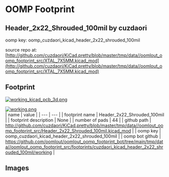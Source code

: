# OOMP Footprint  
## Header_2x22_Shrouded_100mil  by cuzdaori  
  
oomp key: oomp_cuzdaori_kicad_header_2x22_shrouded_100mil  
  
source repo at: [http://github.com/cuzdaori/KiCad.pretty/blob/master/tmp/data//oomlout_oomp_footprint_src/XTAL_7X5MM.kicad_mod](http://github.com/cuzdaori/KiCad.pretty/blob/master/tmp/data//oomlout_oomp_footprint_src/XTAL_7X5MM.kicad_mod)  
## Footprint  
  
[![working_kicad_pcb_3d.png](working_kicad_pcb_3d_600.png)](working_kicad_pcb_3d.png)  
  
[![working.png](working_600.png)](working.png)  
| name | value | 
| --- | --- | 
| footprint name | Header_2x22_Shrouded_100mil | 
| footprint description | None | 
| number of pads | 44 | 
| github path | http://github.com/cuzdaori/KiCad.pretty/blob/master/tmp/data//oomlout_oomp_footprint_src/Header_2x22_Shrouded_100mil.kicad_mod | 
| oomp key | oomp_cuzdaori_kicad_header_2x22_shrouded_100mil | 
| oomp bot github | https://github.com/oomlout/oomlout_oomp_footprint_bot/tree/main/tmp/data//oomlout_oomp_footprint_src/footprints/cuzdaori_kicad_header_2x22_shrouded_100mil/working | 
## Images  

